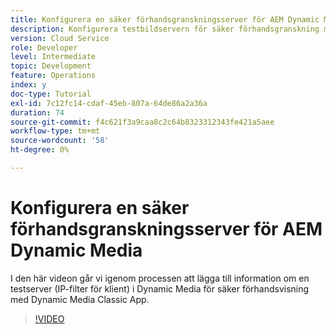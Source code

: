```yaml
---
title: Konfigurera en säker förhandsgranskningsserver för AEM Dynamic Media
description: Konfigurera testbildservern för säker förhandsgranskning med AEM Dynamic Media Classic App.
version: Cloud Service
role: Developer
level: Intermediate
topic: Development
feature: Operations
index: y
doc-type: Tutorial
exl-id: 7c12fc14-cdaf-45eb-807a-64de86a2a36a
duration: 74
source-git-commit: f4c621f3a9caa8c2c64b8323312343fe421a5aee
workflow-type: tm+mt
source-wordcount: '58'
ht-degree: 0%

---
```


# Konfigurera en säker förhandsgranskningsserver för AEM Dynamic Media

I den här videon går vi igenom processen att lägga till information om en testserver (IP-filter för klient) i Dynamic Media för säker förhandsvisning med Dynamic Media Classic App.

>[!VIDEO](https://video.tv.adobe.com/v/335462?quality=12&learn=on)
